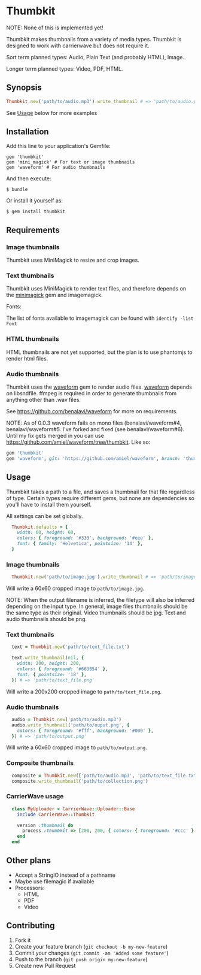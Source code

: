 # Thumbkit

NOTE: None of this is implemented yet!

Thumbkit makes thumbnails from a variety of media types.
Thumbkit is designed to work with carrierwave but does not require it.

Sort term planned types: Audio, Plain Text (and probably HTML), Image.

Longer term planned types: Video, PDF, HTML.

## Synopsis

```ruby
Thumbkit.new('path/to/audio.mp3').write_thumbnail # => 'path/to/audio.png'
```

See [Usage](#usage) below for more examples

## Installation

Add this line to your application's Gemfile:

    gem 'thumbkit'
    gem 'mini_magick' # For text or image thumbnails
    gem 'waveform' # For audio thumbnails

And then execute:

    $ bundle

Or install it yourself as:

    $ gem install thumbkit

## Requirements

### Image thumbnails

Thumbkit uses MiniMagick to resize and crop images.

### Text thumbnails

Thumbkit uses MiniMagick to render text files, and therefore depends on the
[minimagick](https://github.com/probablycorey/mini_magick) gem and imagemagick.

Fonts:

The list of fonts available to imagemagick can be found with `identify -list Font`

### HTML thumbnails

HTML thumbnails are not yet supported, but the plan is to use phantomjs to
render html files.

### Audio thumbnails

Thumbkit uses the [waveform](https://github.com/benalavi/waveform) gem to render
audio files. [waveform](https://github.com/benalavi/waveform) depends on
libsndfile. ffmpeg is required in order to generate thumbnails from anything
other than .wav files.

See https://github.com/benalavi/waveform for more on requirements.

NOTE: As of 0.0.3 waveform fails on mono files (benalavi/waveform#4,
benalavi/waveform#5. I've forked and fixed (see benalavi/waveform#6). Until my
fix gets merged in you can use https://github.com/amiel/waveform/tree/thumbkit.
Like so:

```ruby
gem 'thumbkit'
gem 'waveform', git: 'https://github.com/amiel/waveform', branch: 'thumbkit'
```

## Usage

Thumbkit takes a path to a file, and saves a thumbnail for that file regardless
of type. Certain types require different gems, but none are dependencies so
you'll have to install them yourself.

All settings can be set globally.

```ruby
  Thumbkit.defaults = {
    width: 60, height: 60,
    colors: { foreground: '#333', background: '#eee' },
    font: { family: 'Helvetica', pointsize: '14' },
  }
```

### Image thumbnails

```ruby
  Thumbkit.new('path/to/image.jpg').write_thumbnail # => 'path/to/image.jpg'
```

Will write a 60x60 cropped image to `path/to/image.jpg`.


NOTE: When the output filename is inferred, the filetype will also be inferred
depending on the input type. In general, image files thumbnails should be the
same type as their original. Video thumbnails should be jpg. Text and audio
thumbnails should be png.

### Text thumbnails

```ruby
  text = Thumbkit.new('path/to/text_file.txt')

  text.write_thumbnail(nil, {
    width: 200, height: 200,
    colors: { foreground: '#663854' },
    font: { pointsize: '18' },
  }) # => 'path/to/text_file.png'

```

Will write a 200x200 cropped image to `path/to/text_file.png`.

### Audio thumbnails

```ruby
  audio = Thumbkit.new('path/to/audio.mp3')
  audio.write_thumbnail('path/to/ouput.png', {
    colors: { foreground: '#fff', background: '#000' },
  }) # => 'path/to/output.png'
```

Will write a 60x60 cropped image to `path/to/output.png`.

### Composite thumbnails

```ruby
  composite = Thumbkit.new(['path/to/audio.mp3', 'path/to/text_file.txt'])
  composite.write_thumbnail('path/to/collection.png')
```


### CarrierWave usage

```ruby
  class MyUploader < CarrierWave::Uploader::Base
    include CarrierWave::Thumbkit

    version :thumbnail do
      process :thumbkit => [200, 200, { colors: { foreground: '#ccc' } }]
    end
  end
```

## Other plans

* Accept a StringIO instead of a pathname
* Maybe use filemagic if available
* Processors:
  * HTML
  * PDF
  * Video

## Contributing

1. Fork it
2. Create your feature branch (`git checkout -b my-new-feature`)
3. Commit your changes (`git commit -am 'Added some feature'`)
4. Push to the branch (`git push origin my-new-feature`)
5. Create new Pull Request
